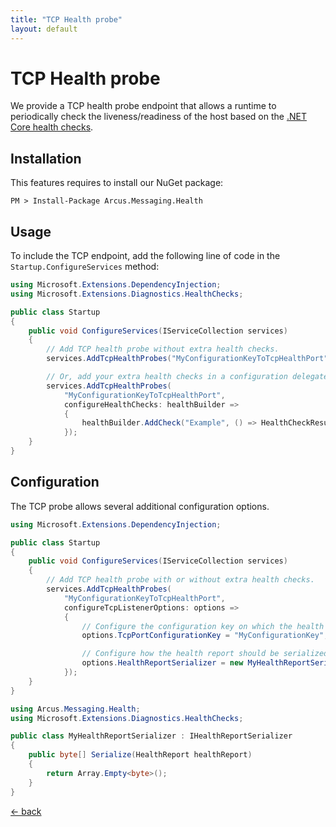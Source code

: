 ```yaml
---
title: "TCP Health probe"
layout: default
---
```


# TCP Health probe

We provide a TCP health probe endpoint that allows a runtime to periodically check the liveness/readiness of the host based on the [.NET Core health checks](https://docs.microsoft.com/en-us/aspnet/core/host-and-deploy/health-checks).

## Installation

This features requires to install our NuGet package:

```shell
PM > Install-Package Arcus.Messaging.Health
```

## Usage

To include the TCP endpoint, add the following line of code in the `Startup.ConfigureServices` method:

```csharp
using Microsoft.Extensions.DependencyInjection;
using Microsoft.Extensions.Diagnostics.HealthChecks;

public class Startup
{
    public void ConfigureServices(IServiceCollection services)
    {
        // Add TCP health probe without extra health checks.
        services.AddTcpHealthProbes("MyConfigurationKeyToTcpHealthPort");

        // Or, add your extra health checks in a configuration delegate.
        services.AddTcpHealthProbes(
            "MyConfigurationKeyToTcpHealthPort",
            configureHealthChecks: healthBuilder => 
            {
                healthBuilder.AddCheck("Example", () => HealthCheckResult.Healthy("Example is OK!"), tags: new[] { "example" })
            });
    }
}
```

## Configuration

The TCP probe allows several additional configuration options.

```csharp
using Microsoft.Extensions.DependencyInjection;

public class Startup
{
    public void ConfigureServices(IServiceCollection services)
    {
        // Add TCP health probe with or without extra health checks.
        services.AddTcpHealthProbes(
            "MyConfigurationKeyToTcpHealthPort",
            configureTcpListenerOptions: options =>
            {
                // Configure the configuration key on which the health report is exposed.
                options.TcpPortConfigurationKey = "MyConfigurationKey";

                // Configure how the health report should be serialized.
                options.HealthReportSerializer = new MyHealthReportSerializer();
            });
    }
}

using Arcus.Messaging.Health;
using Microsoft.Extensions.Diagnostics.HealthChecks;

public class MyHealthReportSerializer : IHealthReportSerializer
{
    public byte[] Serialize(HealthReport healthReport)
    {
        return Array.Empty<byte>();
	}
}
```

[&larr; back](/)
